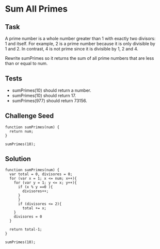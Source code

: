 # Sum All Primes
## Task
A prime number is a whole number greater than 1 with exactly two divisors: 1 and itself. For example, 2 is a prime number because it is only divisible by 1 and 2. In contrast, 4 is not prime since it is divisible by 1, 2 and 4.

Rewrite sumPrimes so it returns the sum of all prime numbers that are less than or equal to num.

## Tests
- sumPrimes(10) should return a number.
- sumPrimes(10) should return 17.
- sumPrimes(977) should return 73156.

## Challenge Seed
```
function sumPrimes(num) {
  return num;
}

sumPrimes(10);
```
## Solution
```
function sumPrimes(num) {
  var total = 0, divisores = 0;
  for (var x = 1; x <= num; x++){
    for (var y = 1; y <= x; y++){
      if (x % y ==0 ){
        divisores++; 
      }
      }
      if (divisores <= 2){
        total += x;
    }
    divisores = 0
  }

  return total-1;
}

sumPrimes(10);
```
